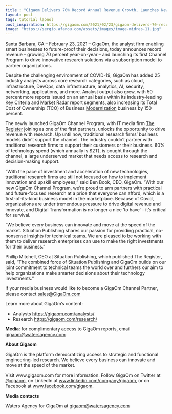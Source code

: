```yaml
---
title : "Gigaom Delivers 70% Record Annual Revenue Growth, Launches New Channel Program to Digital Enterprise and Business Markets"
layout: post
tags: tutorial labnol
post_inspiration: https://gigaom.com/2021/02/23/gigaom-delivers-70-record-annual-revenue-growth-launches-new-channel-program-to-digital-enterprise-and-business-markets/
image: "https://sergio.afanou.com/assets/images/image-midres-11.jpg"
---
```


<p>Santa Barbara, CA – February 23, 2021 – GigaOm, the analyst firm enabling smart businesses to future-proof their decisions, today announces record revenue – growing 70 percent year-on-year – and launching its first Channel Program to drive innovative research solutions via a subscription model to partner organizations.</p>
<p>Despite the challenging environment of COVID-19, GigaOm has added 25 industry analysts across core research categories, such as cloud, infrastructure, DevOps, data infrastructure, analytics, AI, security, networking, applications, and more. Analyst output also grew, with 50 percent more reports issued on an annual basis within its industry-leading <a href="https://gigaom.com/report/key-criteria-for-evaluating-data-virtualization/" target="_blank" rel="noopener noreferrer">Key Criteria</a> and <a href="https://gigaom.com/report/gigaom-radar-for-kubernetes-data-protection/" target="_blank" rel="noopener noreferrer">Market Radar</a> report segments, also increasing its Total Cost of Ownership (TCO) of Business <a href="https://gigaom.com/report/costs-and-benefits-of-net-application-migration-to-the-cloud/" target="_blank" rel="noopener noreferrer">Modernization</a> business by 150 percent.</p>
<p>The newly launched GigaOm Channel Program, with IT media firm <a href="https://www.theregister.com" target="_blank" rel="noopener noreferrer">The Register</a> joining as one of the first partners, unlocks the opportunity to drive revenue with research. Up until now, traditional research firms’ business models didn’t support the channel. The industry couldn’t partner with traditional research firms to support their customers or their business. 60% of technology spend (which annually is $2T), is bought through the channel, a large underserved market that needs access to research and decision-making support.</p>
<p>&#8220;With the pace of investment and acceleration of new technologies, traditional research firms are still not focused on how to implement innovation and upskill employees,&#8221; said Ben Book, CEO, GigaOm. &#8220;With our new GigaOm Channel Program, we’re proud to arm partners with practical and future-focused research at a price that everyone can afford, which is a first-of-its-kind business model in the marketplace. Because of Covid, organizations are under tremendous pressure to drive digital revenue and innovate, and Digital Transformation is no longer a nice &#8216;to have&#8217; &#8211; it’s critical for survival.</p>
<p>&#8220;We believe every business can innovate and move at the speed of the market. Situation Publishing shares our passion for providing practical, no-nonsense insights for technical teams. We are pleased to be working with them to deliver research enterprises can use to make the right investments for their business.&#8221;</p>
<p>Phillip Mitchell, CEO at Situation Publishing, which published The Register, said, &#8220;The combined force of Situation Publishing and GigaOm builds on our joint commitment to technical teams the world over and furthers our aim to help organizations make smarter decisions about their technology investments.&#8221;</p>
<p>If your media business would like to become a GigaOm Channel Partner, please contact <a href="mailto:sales@GigaOm.com">sales@GigaOm.com</a></p>
<p>Learn more about GigaOm’s content:</p>
<ul>
<li>Analysts <a href="https://gigaom.com/analysts/">https://gigaom.com/analysts/</a></li>
<li>Research <a href="https://gigaom.com/research/">https://gigaom.com/research/</a></li>
</ul>
<p><strong>Media</strong>: for complimentary access to GigaOm reports, email <a href="mailto:gigaom@watersagency.com" target="_blank" rel="noopener noreferrer">gigaom@watersagency.com</a></p>
<p><strong>About Gigaom</strong></p>
<p>GigaOm is the platform democratizing access to strategic and functional engineering-led research. We believe every business can innovate and move at the speed of the market.</p>
<p>Visit www.gigaom.com for more information. Follow GigaOm on Twitter at <a href="http://twitter.com/gigaom" target="_blank" rel="noopener noreferrer">@gigaom</a>, on LinkedIn at <a href="http://www.linkedin.com/company/gigaom" target="_blank" rel="noopener noreferrer">www.linkedin.com/company/gigaom</a>, or on Facebook at <a href="http://www.facebook.com/gigaom" target="_blank" rel="noopener noreferrer">www.facebook.com/gigaom</a>.</p>
<p><strong>Media contacts</strong></p>
<p>Waters Agency for GigaOm at <a href="mailto:gigaom@watersagency.com" target="_blank" rel="noopener noreferrer">gigaom@watersagency.com</a></p>
